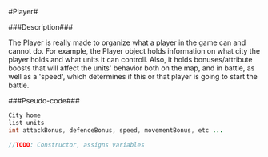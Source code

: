 #Player#

###Description###

The Player is really made to organize what a player in the game can and cannot do. For example, the Player object holds information on what city the player holds and what units it can controll. Also, it holds bonuses/attribute boosts that will affect the units' behavior both on the map, and in battle, as well as a 'speed', which determines if this or that player is going to start the battle.


###Pseudo-code###

  ```Java
  City home
  list units
  int attackBonus, defenceBonus, speed, movementBonus, etc ...

  //TODO: Constructor, assigns variables
  ```
